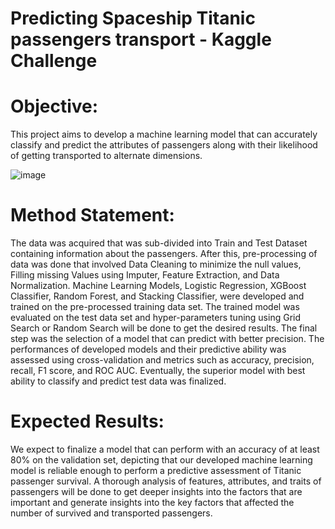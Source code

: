 # Predicting Spaceship Titanic passengers transport - Kaggle Challenge
# Objective:
This project aims to develop a machine learning model that can accurately classify and predict the attributes of passengers along with their likelihood of getting transported to alternate dimensions.

![image](https://github.com/user-attachments/assets/dd540cc3-7ee9-403c-a71e-4cada70a0b59)
# Method Statement:
The data was acquired that was sub-divided into Train and Test Dataset containing information about the passengers. After this, pre-processing of data was done that involved Data Cleaning to minimize the null values, Filling missing Values using Imputer, Feature Extraction, and Data Normalization. Machine Learning Models, Logistic Regression, XGBoost Classifier, Random Forest, and Stacking Classifier, were developed and trained on the pre-processed training data set. The trained model was evaluated on the test data set and hyper-parameters tuning using Grid Search or Random Search will be done to get the desired results. 
The final step was the selection of a model that can predict with better precision. The performances of developed models and their predictive ability was assessed using cross-validation and metrics such as accuracy, precision, recall, F1 score, and ROC AUC. Eventually, the superior model with best ability to classify and predict test data was finalized.
# Expected Results:
We expect to finalize a model that can perform with an accuracy of at least 80% on the validation set, depicting that our developed machine learning model is reliable enough to perform a predictive assessment of Titanic passenger survival. A thorough analysis of features, attributes, and traits of passengers will be done to get deeper insights into the factors that are important and generate insights into the key factors that affected the number of survived and transported passengers.
